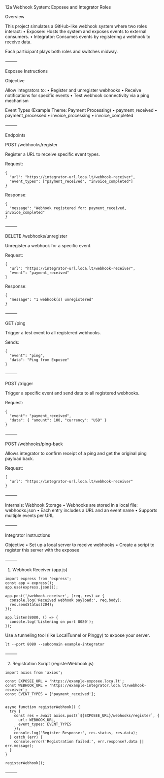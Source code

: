 12a Webhook System: Exposee and Integrator Roles

Overview

This project simulates a GitHub-like webhook system where two roles interact:
	•	Exposee: Hosts the system and exposes events to external consumers.
	•	Integrator: Consumes events by registering a webhook to receive data.

Each participant plays both roles and switches midway.

⸻

Exposee Instructions

Objective

Allow integrators to:
	•	Register and unregister webhooks
	•	Receive notifications for specific events
	•	Test webhook connectivity via a ping mechanism

Event Types (Example Theme: Payment Processing)
	•	payment_received
	•	payment_processed
	•	invoice_processing
	•	invoice_completed

⸻

Endpoints

POST /webhooks/register

Register a URL to receive specific event types.

Request:
```
{
  "url": "https://integrator-url.loca.lt/webhook-receiver",
  "event_types": ["payment_received", "invoice_completed"]
}
```
Response:
```
{
  "message": "Webhook registered for: payment_received, invoice_completed"
}
```

⸻

DELETE /webhooks/unregister

Unregister a webhook for a specific event.

Request:
```
{
  "url": "https://integrator-url.loca.lt/webhook-receiver",
  "event": "payment_received"
}
```
Response:
```
{
  "message": "1 webhook(s) unregistered"
}
```

⸻

GET /ping

Trigger a test event to all registered webhooks.

Sends:
```
{
  "event": "ping",
  "data": "Ping from Exposee"
}
```

⸻

POST /trigger

Trigger a specific event and send data to all registered webhooks.

Request:
```
{
  "event": "payment_received",
  "data": { "amount": 100, "currency": "USD" }
}
```

⸻

POST /webhooks/ping-back

Allows integrator to confirm receipt of a ping and get the original ping payload back.

Request:
```
{
  "url": "https://integrator-url.loca.lt/webhook-receiver"
}
```

⸻

Internals: Webhook Storage
	•	Webhooks are stored in a local file: webhooks.json
	•	Each entry includes a URL and an event name
	•	Supports multiple events per URL

⸻

Integrator Instructions

Objective
	•	Set up a local server to receive webhooks
	•	Create a script to register this server with the exposee

⸻

1. Webhook Receiver (app.js)
```
import express from 'express';
const app = express();
app.use(express.json());

app.post('/webhook-receiver', (req, res) => {
  console.log('Received webhook payload:', req.body);
  res.sendStatus(204);
});

app.listen(8080, () => {
  console.log('Listening on port 8080');
});
```
Use a tunneling tool (like LocalTunnel or Pinggy) to expose your server.
```
lt --port 8080 --subdomain example-integrator
```

⸻

2. Registration Script (registerWebhook.js)
```
import axios from 'axios';

const EXPOSEE_URL = 'https://example-exposee.loca.lt';
const WEBHOOK_URL = 'https://example-integrator.loca.lt/webhook-receiver';
const EVENT_TYPES = ['payment_received'];


```
```
async function registerWebhook() {
  try {
    const res = await axios.post(`${EXPOSEE_URL}/webhooks/register`, {
      url: WEBHOOK_URL,
      event_types: EVENT_TYPES
    });
    console.log('Register Response:', res.status, res.data);
  } catch (err) {
    console.error('Registration failed:', err.response?.data || err.message);
  }
}

registerWebhook();

```
⸻

